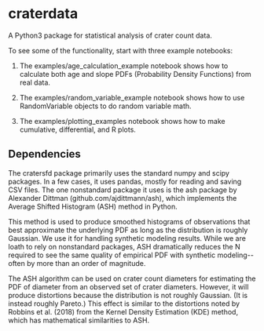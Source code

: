 # craterdata
A Python3 package for statistical analysis of crater count data.

To see some of the functionality, start with three example notebooks:

1) The examples/age_calculation_example notebook shows how to calculate both age and slope PDFs (Probability Density Functions) from real data.

2) The examples/random_variable_example notebook shows how to use RandomVariable objects to do random variable math.

3) The examples/plotting_examples notebook shows how to make cumulative, differential, and R plots.


## Dependencies
The cratersfd package primarily uses the standard numpy and scipy packages.  In a few cases, it uses pandas, mostly for reading and saving CSV files.  The one nonstandard package it uses is the ash package by Alexander Dittman (github.com/ajdittmann/ash), which implements the Average Shifted Histogram (ASH) method in Python.  

This method is used to produce smoothed histograms of observations that best approximate the underlying PDF as long as the distribution is roughly Gaussian.  We use it for handling synthetic modeling results.  While we are loath to rely on nonstandard packages, ASH dramatically reduces the N required to see the same quality of empirical PDF with synthetic modeling--often by more than an order of magnitude.

The ASH algorithm can be used on crater count diameters for estimating the PDF of diameter from an observed set of crater diameters.  However, it will produce distortions because the distribution is not roughly Gaussian.  (It is instead roughly Pareto.)  This effect is similar to the distortions noted by Robbins et al. (2018) from the Kernel Density Estimation (KDE) method, which has mathematical similarities to ASH.

